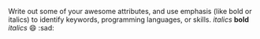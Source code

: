 Write out some of your awesome attributes, and use emphasis (like bold or italics) to identify keywords, programming languages, or skills. 
*italics*
**bold**
_italics_
😄
:sad:
